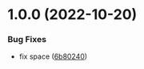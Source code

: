 # 1.0.0 (2022-10-20)


### Bug Fixes

* fix space ([6b80240](https://github.com/danieldkm/danielmorita-card/commit/6b802407716b9712afb81bec139195a3c327900c))
